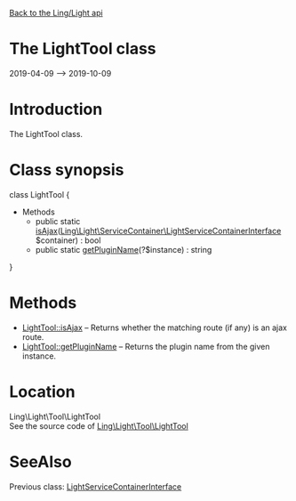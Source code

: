 [Back to the Ling/Light api](https://github.com/lingtalfi/Light/blob/master/doc/api/Ling/Light.md)



The LightTool class
================
2019-04-09 --> 2019-10-09






Introduction
============

The LightTool class.



Class synopsis
==============


class <span class="pl-k">LightTool</span>  {

- Methods
    - public static [isAjax](https://github.com/lingtalfi/Light/blob/master/doc/api/Ling/Light/Tool/LightTool/isAjax.md)([Ling\Light\ServiceContainer\LightServiceContainerInterface](https://github.com/lingtalfi/Light/blob/master/doc/api/Ling/Light/ServiceContainer/LightServiceContainerInterface.md) $container) : bool
    - public static [getPluginName](https://github.com/lingtalfi/Light/blob/master/doc/api/Ling/Light/Tool/LightTool/getPluginName.md)(?$instance) : string

}






Methods
==============

- [LightTool::isAjax](https://github.com/lingtalfi/Light/blob/master/doc/api/Ling/Light/Tool/LightTool/isAjax.md) &ndash; Returns whether the matching route (if any) is an ajax route.
- [LightTool::getPluginName](https://github.com/lingtalfi/Light/blob/master/doc/api/Ling/Light/Tool/LightTool/getPluginName.md) &ndash; Returns the plugin name from the given instance.





Location
=============
Ling\Light\Tool\LightTool<br>
See the source code of [Ling\Light\Tool\LightTool](https://github.com/lingtalfi/Light/blob/master/Tool/LightTool.php)



SeeAlso
==============
Previous class: [LightServiceContainerInterface](https://github.com/lingtalfi/Light/blob/master/doc/api/Ling/Light/ServiceContainer/LightServiceContainerInterface.md)<br>
